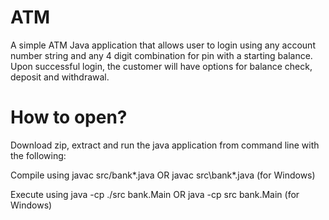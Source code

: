 # ATM
A simple ATM Java application that allows user to login using any account number string and any 4 digit combination for pin with a starting balance.
Upon successful login, the customer will have options for balance check, deposit and withdrawal.

# How to open?
Download zip, extract and run the java application from command line with the following:

Compile using javac src/bank*.java OR javac src\bank*.java (for Windows)

Execute using java -cp ./src bank.Main OR java -cp src bank.Main (for Windows)
